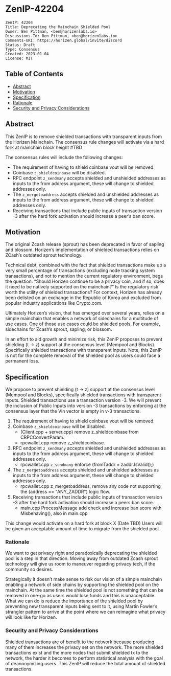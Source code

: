 
# ZenIP-42204

    ZenIP: 42204
    Title: Deprecating the Mainchain Shielded Pool
    Owner: Ben Pittman, <ben@horizenlabs.io>
    Discussions-To: Ben Pittman, <ben@horizenlabs.io>
    Comments-URI: https://horizen.global/invite/discord
    Status: Draft
    Type: Consensus
    Created: 2023-01-04
    License: MIT

## Table of Contents

<!--ts-->

- [Abstract](#abstract)
- [Motivation](#motivation)
- [Specification](#specification)
- [Rationale](#rationale)
- [Security and Privacy Considerations](#security-and-privacy-considerations)


## Abstract

This ZenIP is to remove shielded transactions with transparent inputs from the Horizen Mainchain.  The consensus rule changes will activate via a hard fork at mainchain block height #TBD

The consensus rules will include the following changes:
- The requirement of having to shield coinbase vout will be removed.
- Coinbase `z_shieldcoinbase` will be disabled.
- RPC endpoint `z_sendmany` accepts shielded and unshielded addresses as inputs to the from address argument, these will change to shielded addresses only.
- The `z_mergetoaddress` accepts shielded and unshielded addresses as inputs to the from address argument, these will change to shielded addresses only.
- Receiving transactions that include public inputs of transaction version -3 after the hard fork activation should increase a peer’s ban score.

## Motivation

The original Zcash release (sprout) has been deprecated in favor of sapling and blossom.   Horizen’s implementation of shielded transactions relies on ZCash’s outdated sprout technology.

Technical debt, combined with the fact that shielded transactions make up a very small percentage of transactions (excluding node tracking system transactions), and not to mention the current regulatory environment, begs the question: “Should Horizen continue to be a privacy coin, and if so, does it need to be natively supported on the mainchain?” Is the regulatory risk worth the utility of shielded transactions?  For context, Horizen has already been delisted on an exchange in the Republic of Korea and excluded from popular industry applications like Crypto.com.

Ultimately Horizen’s vision, that has emerged over several years, relies on a simple mainchain that enables a network of sidechains for a multitude of use cases.  One of those use cases could be shielded pools.  For example, sidechains for Zcash’s sprout, sapling, or blossom.

In an effort to aid growth and minimize risk, this ZenIP proposes to prevent shielding (t -> z) support at the consensus level (Mempool and Blocks).  Specifically shielded transactions with transparent inputs.  Note, this ZenIP is not for the complete removal of the shielded pool as users could face a permanent loss.

## Specification

We propose to prevent shielding (t -> z) support at the consensus level (Mempool and Blocks), specifically shielded transactions with transparent inputs.  Shielded transactions use a transaction version -3.  We will prevent the inclusion of Public Inputs into version -3 transactions by enforcing at the consensus layer that the Vin vector is empty in v-3 transactions.

1. The requirement of having to shield coinbase vout will be removed.
2. Coinbase `z_shieldcoinbase` will be disabled.
    - (Client.cpp + server.cpp)  remove z_shieldcoinbase from CRPCConvertParam.
    - rpcwallet.cpp remove z_shieldcoinbase.
3. RPC endpoint `z_sendmany` accepts shielded and unshielded addresses as inputs to the from address argument, these will change to shielded addresses only.
    - rpcwallet.cpp `z_sendmany` enforce (fromTaddr = zaddr.IsValid();)
4. The `z_mergetoaddress` accepts shielded and unshielded addresses as inputs to the from address argument, these will change to shielded addresses only.
    - rpcwallet.cpp z_mergetoaddress, remove any code not supporting the (address == "ANY_ZADDR") logic flow.
5. Receiving transactions that include public inputs of transaction version -3 after the hard fork activation should increase a peers ban score.
    - main.cpp ProcessMessage add check and increase ban score with Misbehaving(), also in main.cpp

This change would activate on a hard fork at block X (Date TBD)
Users will be given an acceptable amount of time to migrate from the shielded pool.


### Rationale

We want to get privacy right and paradoxically deprecating the shielded pool is a step in that direction.  Moving away from outdated Zcash sprout technology will give us room to maneuver regarding privacy tech, if the community so desires.

Strategically it doesn’t make sense to risk our vision of a simple mainchain enabling a network of side chains by supporting the shielded pool on the mainchain.  At the same time the shielded pool is not something that can be removed in one-go as users would lose funds and this is unacceptable.  What we can do is reduce the importance of the shielded pool by preventing new transparent inputs being sent to it, using Martin Fowler’s strangler pattern to arrive at the point where we can reimagine what privacy will look like for Horizen.


### Security and Privacy Considerations

Shielded transactions are of benefit to the network because producing many of them increases the privacy set on the network. The more shielded transactions exist and the more nodes that submit shielded tx to the network, the harder it becomes to perform statistical analysis with the goal of deanonymizing users.  This ZenIP will reduce the total amount of shielded transactions.
